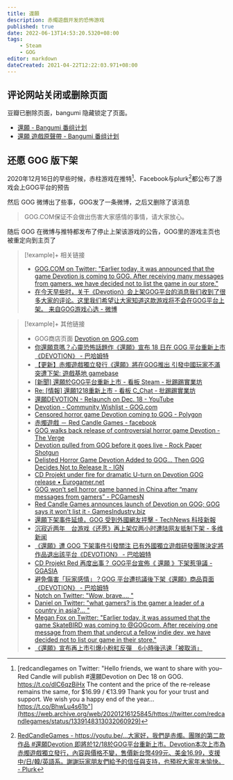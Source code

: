 ```yaml
---
title: 還願
description: 赤燭遊戲开发的恐怖游戏
published: true
date: 2022-06-13T14:53:20.5320+08:00
tags:
    - Steam
    - GOG
editor: markdown
dateCreated: 2021-04-22T12:22:03.971+08:00
---
```


## 评论网站关闭或删除页面

豆瓣已删除页面，bangumi 隐藏锁定了页面。

+ [還願 - Bangumi 番组计划](https://web.archive.org/web/20210422065916/https://bangumi.tv/subject/268562)
+ [還願 遊戲原聲帶 - Bangumi 番组计划](https://web.archive.org/web/20210422065927/https://bangumi.tv/subject/274510)

## 还愿 GOG 版下架

2020年12月16日的早些时候，赤柱游戏在推特[^20201216125845]、Facebook与plurk[^20201216155429]都公布了游戏会上GOG平台的预告

[^20201216125845]: [redcandlegames on Twitter: "Hello friends, we want to share with you– Red Candle will publish \#還願Devotion on Dec 18 on GOG. https://t.co/dlC6qzBiHx The content and the price of the re-release remains the same, for $16.99 / €13.99 Thank you for your trust and support. We wish you a happy end of the year… https://t.co/BhwLu4s61b"](https://web.archive.org/web/20201216125845/https://twitter.com/redcandlegames/status/1339148313032060929)

[^20201216155429]: [RedCandleGames - https://youtu.be/...大家好，我們是赤燭。團隊的第二款作品 \#還願Devotion 即將於12/18於GOG平台重新上市。Devotion本次上市為赤燭遊戲獨立發行，內容與價格不變，售價新台幣499元、美金16.99，支援中/日/韓/英語系。謝謝玩家朋友們給予的信任與支持，也預祝大家年末愉快。 - Plurk](https://web.archive.org/web/20201216155429/https://www.plurk.com/p/o4yujz)

然后 GOG 微博出了些事，GOG发了一条微博，之后又删除了该消息

> GOG.COM保证不会做出伤害大家感情的事情，请大家放心。

随后 GOG 在微博与推特都发布了停止上架该游戏的公告，GOG里的游戏主页也被重定向到主页了

> [!example]+ 相关链接
> + [GOG.COM on Twitter: "Earlier today, it was announced that the game Devotion is coming to GOG. After receiving many messages from gamers, we have decided not to list the game in our store."](https://archive.is/ysypD "https://twitter.com/GOGcom/status/1339227388438306817")
> + [在今天早些时，关于《Devotion》会上架GOG平台的消息我们收到了很多大家的评论。这里我们希望让大家知道这款游戏将不会在GOG平台上架。 来自GOG游戏心选 - 微博](https://archive.vn/ejuE0 "https://weibo.com/6545667627/JyMAbiLHt")

> [!example]+ 其他链接
> + GOG商店页面 [Devotion on GOG.com](https://web.archive.org/web/20201216104008/https://www.gog.com/game/devotion)
> + [你還願意嗎？心靈恐怖話題作《還願》宣布 18 日在 GOG 平台重新上市《DEVOTION》 - 巴哈姆特](https://web.archive.org/web/20201216154230/https://gnn.gamer.com.tw/detail.php?sn=208011)
> + [【更新】赤燭遊戲獨立發行《還願》將在GOG推出 引發中國玩家不滿突遭下架: 遊戲基地 gamebase](https://web.archive.org/web/20201216160509/https://www.gamebase.com.tw/news/topic/99389639/)
> + [[新聞] 還願於GOG平台重新上市 - 看板 Steam - 批踢踢實業坊](https://web.archive.org/web/20201216154243/https://www.ptt.cc/bbs/Steam/M.1608113620.A.FD9.html)
> + [Re: [情報] 還願1218重新上市 - 看板 C_Chat - 批踢踢實業坊](https://web.archive.org/web/20201216160517/https://www.ptt.cc/bbs/C_Chat/M.1608131877.A.303.html)
> + [還願DEVOTION - Relaunch on Dec. 18 - YouTube](https://archive.is/A32ar "https://www.youtube.com/watch?v=n0Q0V1GYuOA")
> + [Devotion - Community Wishlist - GOG.com](https://web.archive.org/web/20201217044014/https://www.gog.com/wishlist/games/devotion)
> + [Censored horror game Devotion coming to GOG - Polygon](https://web.archive.org/web/20201217044209/https://www.polygon.com/2020/12/16/22178225/red-candle-games-devotion-censored-steam-release-gog-date)
> + [赤燭遊戲 － Red Candle Games - facebook](https://archive.is/Q9acP "https://www.facebook.com/watch/redcandlegames/")
> + [GOG walks back release of controversial horror game Devotion - The Verge](https://web.archive.org/web/20201216173736/https://www.theverge.com/2020/12/16/22178453/gog-devotion-cancels-release-cd-projekt-red)
> + [Devotion pulled from GOG before it goes live - Rock Paper Shotgun](https://web.archive.org/web/20201217023957/https://www.rockpapershotgun.com/2020/12/16/gog-back-down-from-re-releasing-devotion/)
> + [Delisted Horror Game Devotion Added to GOG... Then GOG Decides Not to Release It - IGN](https://archive.is/hS3QK "https://www.ign.com/articles/delisted-horror-game-devotion-to-be-re-released-on-pc-via-gog")
> + [CD Projekt under fire for dramatic U-turn on Devotion GOG release • Eurogamer.net](https://web.archive.org/web/20201217044257/https://www.eurogamer.net/articles/2020-12-16-cd-projekt-under-fire-for-dramatic-u-turn-on-devotion-gog-release)
> + [GOG won’t sell horror game banned in China after “many messages from gamers” - PCGamesN](https://archive.is/Bie8G "https://www.pcgamesn.com/gaming-gifts-for-gamers")
> + [Red Candle Games announces launch of Devotion on GOG; GOG says it won't list it - GamesIndustry.biz](https://web.archive.org/web/20201217051030/https://www.gamesindustry.biz/articles/2020-12-16-red-candle-games-announces-launch-of-devotion-on-gog-gog-says-it-wont-list-it)
> + [還願下架事件延燒，GOG 受到外國網友抨擊 - TechNews 科技新報](https://web.archive.org/web/20201217051116/https://technews.tw/2020/12/17/going-to-the-delisting-incident-to-continue-gog-is-criticized-by-foreign-netizens/)
> + [沉寂近两年　台游戏《还愿》再上架仅两小时遭陆网友抵制下架 - 多维新闻](https://web.archive.org/web/20201217051026if_/https://www.dwnews.com/台湾/60222832/辱华风波后沉寂两年台游戏还愿上架仅两小时又遭抵制下架)
> + [《還願》遭 GOG 下架事件引發關注 已有外國獨立遊戲研發團隊決定將作品退出該平台《DEVOTION》 - 巴哈姆特](https://web.archive.org/web/20201217041551/https://gnn.gamer.com.tw/detail.php?sn=208031)
> + [CD Projekt Red 再度出事？ GOG平台宣佈《 還願 》下架惹爭議 - GGASIA](https://web.archive.org/web/20201217063337/https://greatgame.asia/cd-projekt-red-再度出事？-gog平台宣佈《-還願-》下架惹爭議/)
> + [避免傷害「玩家感情」？GOG 平台遭抗議後下架《還願》商品頁面《DEVOTION》 - 巴哈姆特](https://web.archive.org/web/20201216233402/https://gnn.gamer.com.tw/detail.php?sn=208029)
> + [Notch on Twitter: "Wow, brave.… "](https://archive.is/iIDKe "https://twitter.com/notch/status/1339263933283262464")
> + [Daniel on Twitter: "what gamers? is the gamer a leader of a country in asia?… "](https://archive.is/MiTs5 "https://twitter.com/C418/status/1339266712160653312")
> + [Megan Fox on Twitter: "Earlier today, it was assumed that the game SkateBIRD was coming to @GOGcom. After receiving one message from them that undercut a fellow indie dev, we have decided not to list our game in their store."](https://archive.vn/oJpGe "https://twitter.com/glassbottommeg/status/1339236952692850688")
> + [《還願》宣布再上市引爆小粉紅反彈　6小時後迅速「被取消」](https://web.archive.org/web/20201217064812if_/https://www.mirrormedia.mg/story/20201217insight001/)
